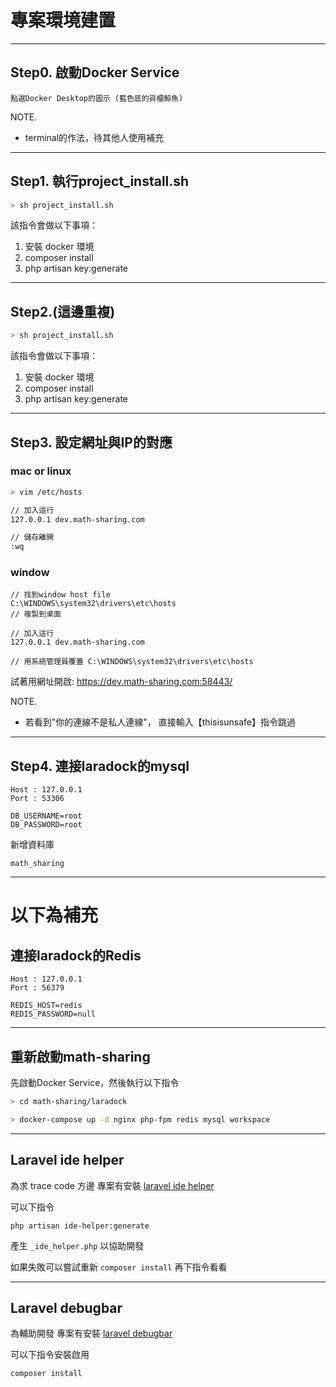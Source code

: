 # 專案環境建置

---
## Step0. 啟動Docker Service

```
點選Docker Desktop的圖示 (藍色底的貨櫃鯨魚)
```

NOTE.
- terminal的作法，待其他人使用補充

---
## Step1. 執行project_install.sh

```zsh
> sh project_install.sh
```

該指令會做以下事項：
1. 安裝 docker 環境
2. composer install
3. php artisan key:generate

---
## Step2.(這邊重複)

```zsh
> sh project_install.sh
```

該指令會做以下事項：
1. 安裝 docker 環境
2. composer install
3. php artisan key:generate

---
## Step3. 設定網址與IP的對應
### mac or linux
```zsh
> vim /etc/hosts

// 加入這行
127.0.0.1 dev.math-sharing.com

// 儲存離開
:wq
```
### window
```
// 找到window host file
C:\WINDOWS\system32\drivers\etc\hosts
// 複製到桌面

// 加入這行
127.0.0.1 dev.math-sharing.com

// 用系統管理員覆蓋 C:\WINDOWS\system32\drivers\etc\hosts
```

試著用網址開啟: https://dev.math-sharing.com:58443/

NOTE.
- 若看到"你的連線不是私人連線"， 直接輸入【thisisunsafe】指令跳過


---
## Step4. 連接laradock的mysql

```
Host : 127.0.0.1
Port : 53306

DB_USERNAME=root
DB_PASSWORD=root
```

新增資料庫

```
math_sharing
```

---
# 以下為補充

## 連接laradock的Redis

```
Host : 127.0.0.1
Port : 56379

REDIS_HOST=redis
REDIS_PASSWORD=null
```

---
## 重新啟動math-sharing

先啟動Docker Service，然後執行以下指令

```zsh
> cd math-sharing/laradock

> docker-compose up -d nginx php-fpm redis mysql workspace
```

---

## Laravel ide helper

為求 trace code 方邊 專案有安裝 [laravel ide helper](https://github.com/barryvdh/laravel-ide-helper)

可以下指令

```
php artisan ide-helper:generate
```

產生 ```_ide_helper.php``` 以協助開發

如果失敗可以嘗試重新 ```composer install``` 再下指令看看

---

## Laravel debugbar

為輔助開發 專案有安裝 [laravel debugbar](https://github.com/barryvdh/laravel-debugbar)

可以下指令安裝啟用

```
composer install
```
